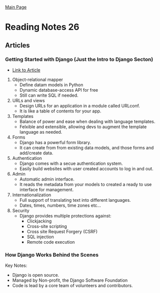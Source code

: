 [Main Page](../README.md)

# Reading Notes 26  

## Articles  

### Getting Started with Django (Just the Intro to Django Secton)  
* [Link to Article](https://www.djangoproject.com/start/)  

1. Object-relational mapper  
    - Define datam models in Python  
    - Dynamic database-access API for free  
    - Still can write SQL if needed.  
2. URLs and views  
    - Design URLs for an application in a module called URLconf.  
    - It is like a table of contents for your app.  
3. Templates  
    - Balance of power and ease when dealing with language templates.  
    - Felxible and extensible, allowing devs to augment the template language as needed.  
4. Forms  
    - Django has a powerful form library.  
    - It can create from from existing data models, and those forms and add/create data.  
5. Authentication  
    - Django comes with a secue authentication system.  
    - Easily build websites with user created accounts to log in and out.  
6. Admin  
    - Automatic admin interface.  
    - It reads the metadata from your models to created a ready to use interface for management.  
7. Internationalization  
    - Full support of translating text into different languages.  
    - Dates, times, numbers, time zones etc...  
8. Security  
    - Django provides multiple protections against:  
        - Clickjacking  
        - Cross-site scripting  
        - Cross site Request Forgery (CSRF)  
        - SQL injection  
        - Remote code execution  


### How Django Works Behind the Scenes  


Key Notes:  
- Django is open source.  
- Managed by Non-profit, the Django Software Foundation  
- Code is lead by a core team of volunteers and contributors.  

